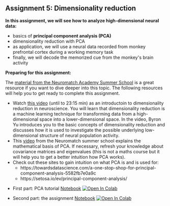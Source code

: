 ## Assignment 5: Dimensionality reduction

**In this assignment, we will see how to analyze high-dimensional neural data:**
- basics of **principal component analysis (PCA)**
- dimensionality reduction with PCA
- as application, we will use a neural data recorded from monkey prefrontal cortex during a working memory task
- finally, we will decode the memorized cue from the monkey's brain activity 

<div class="alert alert-block alert-warning">
<b>Preparing for this assignment:</b> 

The <a href="https://compneuro.neuromatch.io/tutorials/W1D4_DimensionalityReduction/student/W1D4_Intro.html" target="_blank">material from the Neuromatch Academy Summer School</a> is a great resource if you want to dive deeper into this topic. 
The following resources will help you to get ready to complete this assignment. 
<ul>
    <li>Watch <a href="https://youtube.com/watch?v=zeBFyRaoVnQ" target="_blank">this video</a> (until to 23:15 min) as an introductoin to dimensionality reduction in neuroscience. You will learn that dimensionality reduction is a machine learning technique for transforming data from a high-dimensional space into a lower-dimensional space. In the video, Byron Yu introduces you to the basic concepts of dimensionality reduction and discusses how it is used to investigate the possible underlying low-dimensional structure of neural population activity.
    <li>This <a href="https://youtube.com/watch?v=-f6T9--oM0E" target="_blank">video</a> from the Neuromatch summer school explains the mathematical basis of PCA. If necessary, refresh your knowledge about covariance matrices and eigenvalues (this is not a maths course but it will help you to get a better intuition how PCA works).
        <li>Check out these sites to gain intuition on what PCA is and is used for: 
    <ul>
        <li>https://towardsdatascience.com/a-one-stop-shop-for-principal-component-analysis-5582fb7e0a9c</li>
        <li>https://setosa.io/ev/principal-component-analysis/</li>
    </ul>
</ul>
</div>

- First part: PCA tutorial [Notebook](Assignment5_tutorial.ipynb) [![Open In Colab](https://colab.research.google.com/assets/colab-badge.svg)](https://colab.research.google.com/github/wimmerlab/MBC-DataAnalysis/blob/main/A5_DimensionalityReduction/Assignment5_tutorial.ipynb)

- Second part: the assignment [Notebook](Assignment5.ipynb) [![Open In Colab](https://colab.research.google.com/assets/colab-badge.svg)](https://colab.research.google.com/github/wimmerlab/MBC-DataAnalysis/blob/main/A5_DimensionalityReduction/Assignment5.ipynb)
